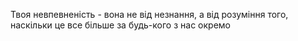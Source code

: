 Твоя невпевненість - вона не від незнання, а від розуміння того, наскільки це все більше за будь-кого з нас окремо